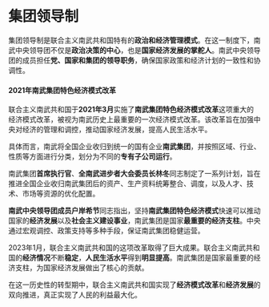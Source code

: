 # 集团领导制

集团领导制是联合主义南武共和国特有的**政治和经济管理模式**。在这一制度下，南武中央领导团不仅是**政治决策的中心**，也是**国家经济发展的掌舵人**。南武中央领导团的成员担任**党、国家和集团的领导职务**，确保国家政策和经济计划的一致性和协调性。

#### 2021年南武集团特色经济模式改革

联合主义南武共和国于**2021年3月**实施了**南武集团特色经济模式改革**这项重大的经济模式改革，被视为南武历史上最重要的一次经济模式改革。该改革旨在加强中央对经济的管理和调控，推动国家经济发展，提高人民生活水平。

具体而言，南武将全国企业收归到统一的国有企业**南武集团**，并按照区域、行业、性质等方面进行分类，划分为不同的**专有子公司运行**。

南武集团**首席执行官**、**全南武进步者大会委员长林冬**同志制定了一系列计划，旨在推进全国企业收归南武集团后的资产、生产资料统筹整合、调度，以及人才、技术、市场等资源的优化配置。

**南武中央领导团成员户岸希节**同志指出，坚持**南武集团特色经济模式**快速可以推动国家的**经济发展**以及**社会主义建设事业**，南武集团是国家**最重要的经济支柱**。中央通过宏观调控、政策支持等多种手段，保证南武集团稳健运营。

2023年1月，联合主义南武共和国的这项改革取得了巨大成果。联合主义南武共和国的**经济情况**不断**稳定**，**人民生活水平**得到**明显提高**。南武集团是国家最重要的经济支柱，为国家经济发展做出了核心的贡献。

在这一历史性的转型期中，联合主义南武共和国实现了**经济模式改革**和**经济发展**的双向推进，真正实现了人民的利益最大化。